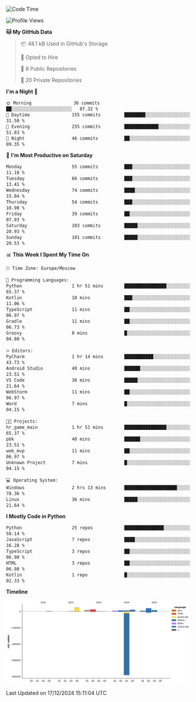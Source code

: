 <!--START_SECTION:waka-->
![Code Time](http://img.shields.io/badge/Code%20Time-566%20hrs%2038%20mins-blue)

![Profile Views](http://img.shields.io/badge/Profile%20Views-3-blue)

**🐱 My GitHub Data** 

> 📦 48.1 kB Used in GitHub's Storage 
 > 
> 💼 Opted to Hire
 > 
> 📜 8 Public Repositories 
 > 
> 🔑 20 Private Repositories 
 > 
**I'm a Night 🦉** 

```text
🌞 Morning                36 commits          ██░░░░░░░░░░░░░░░░░░░░░░░   07.32 % 
🌆 Daytime                155 commits         ████████░░░░░░░░░░░░░░░░░   31.50 % 
🌃 Evening                255 commits         █████████████░░░░░░░░░░░░   51.83 % 
🌙 Night                  46 commits          ██░░░░░░░░░░░░░░░░░░░░░░░   09.35 % 
```
📅 **I'm Most Productive on Saturday** 

```text
Monday                   55 commits          ███░░░░░░░░░░░░░░░░░░░░░░   11.18 % 
Tuesday                  66 commits          ███░░░░░░░░░░░░░░░░░░░░░░   13.41 % 
Wednesday                74 commits          ████░░░░░░░░░░░░░░░░░░░░░   15.04 % 
Thursday                 54 commits          ███░░░░░░░░░░░░░░░░░░░░░░   10.98 % 
Friday                   39 commits          ██░░░░░░░░░░░░░░░░░░░░░░░   07.93 % 
Saturday                 103 commits         █████░░░░░░░░░░░░░░░░░░░░   20.93 % 
Sunday                   101 commits         █████░░░░░░░░░░░░░░░░░░░░   20.53 % 
```


📊 **This Week I Spent My Time On** 

```text
🕑︎ Time Zone: Europe/Moscow

💬 Programming Languages: 
Python                   1 hr 51 mins        ████████████████░░░░░░░░░   65.37 % 
Kotlin                   18 mins             ███░░░░░░░░░░░░░░░░░░░░░░   11.06 % 
TypeScript               11 mins             ██░░░░░░░░░░░░░░░░░░░░░░░   06.97 % 
Gradle                   11 mins             ██░░░░░░░░░░░░░░░░░░░░░░░   06.73 % 
Groovy                   8 mins              █░░░░░░░░░░░░░░░░░░░░░░░░   04.80 % 

🔥 Editors: 
PyCharm                  1 hr 14 mins        ███████████░░░░░░░░░░░░░░   43.73 % 
Android Studio           40 mins             ██████░░░░░░░░░░░░░░░░░░░   23.51 % 
VS Code                  36 mins             █████░░░░░░░░░░░░░░░░░░░░   21.64 % 
WebStorm                 11 mins             ██░░░░░░░░░░░░░░░░░░░░░░░   06.97 % 
Word                     7 mins              █░░░░░░░░░░░░░░░░░░░░░░░░   04.15 % 

🐱‍💻 Projects: 
hr_game_main             1 hr 51 mins        ████████████████░░░░░░░░░   65.37 % 
pbk                      40 mins             ██████░░░░░░░░░░░░░░░░░░░   23.51 % 
web_mvp                  11 mins             ██░░░░░░░░░░░░░░░░░░░░░░░   06.97 % 
Unknown Project          7 mins              █░░░░░░░░░░░░░░░░░░░░░░░░   04.15 % 

💻 Operating System: 
Windows                  2 hrs 13 mins       ████████████████████░░░░░   78.36 % 
Linux                    36 mins             █████░░░░░░░░░░░░░░░░░░░░   21.64 % 
```

**I Mostly Code in Python** 

```text
Python                   25 repos            ███████████████░░░░░░░░░░   58.14 % 
JavaScript               7 repos             ████░░░░░░░░░░░░░░░░░░░░░   16.28 % 
TypeScript               3 repos             ██░░░░░░░░░░░░░░░░░░░░░░░   06.98 % 
HTML                     3 repos             ██░░░░░░░░░░░░░░░░░░░░░░░   06.98 % 
Kotlin                   1 repo              █░░░░░░░░░░░░░░░░░░░░░░░░   02.33 % 
```



**Timeline**

![Lines of Code chart](https://raw.githubusercontent.com/adlemx/adlemx/main/assets/bar_graph.png)


 Last Updated on 17/12/2024 15:11:04 UTC
<!--END_SECTION:waka-->
